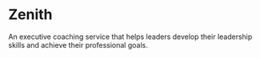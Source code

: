 # Zenith
An executive coaching service that helps leaders develop their leadership skills and achieve their professional goals.
